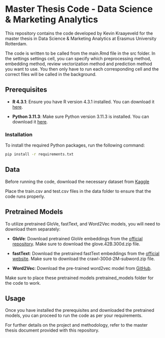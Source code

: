 # Master Thesis Code - Data Science & Marketing Analytics

This repository contains the code developed by Kevin Kraayeveld for the master thesis in Data Science & Marketing Analytics at Erasmus University Rotterdam.

The code is written to be called from the main.Rmd file in the src folder. In the settings settings cell, you can specify which preprocessing method, embedding method, review vectorization method and prediction method you want to use. You then only have to run each corresponding cell and the correct files will be called in the background.

## Prerequisites

- **R 4.3.1**: Ensure you have R version 4.3.1 installed. You can download it [here](https://cran.r-project.org/).

- **Python 3.11.3**: Make sure Python version 3.11.3 is installed. You can download it [here](https://www.python.org/downloads/release/python-3113/).

### Installation

To install the required Python packages, run the following command:

```bash
pip install -r requirements.txt
```

## Data

Before running the code, download the necessary dataset from [Kaggle](https://www.kaggle.com/datasets/kritanjalijain/amazon-reviews)

Place the train.csv and test.csv files in the data folder to ensure that the code runs properly.

## Pretrained Models

To utilize pretrained GloVe, fastText, and Word2Vec models, you will need to download them separately:

- **GloVe**: Download pretrained GloVe embeddings from the [official repository](https://nlp.stanford.edu/projects/glove/). Make sure to download the glove.42B.300d.zip file.

- **fastText**: Download the pretrained fastText embeddings from the [official website](https://fasttext.cc/docs/en/english-vectors.html). Make sure to download the crawl-300d-2M-subword.zip file.

- **Word2Vec**: Download the pre-trained word2vec model from [GitHub](https://github.com/mmihaltz/word2vec-GoogleNews-vectors).

Make sure to place these pretrained models pretrained_models folder for the code to work.

## Usage

Once you have installed the prerequisites and downloaded the pretrained models, you can proceed to run the code as per your requirements.

For further details on the project and methodology, refer to the master thesis document provided with this repository.
